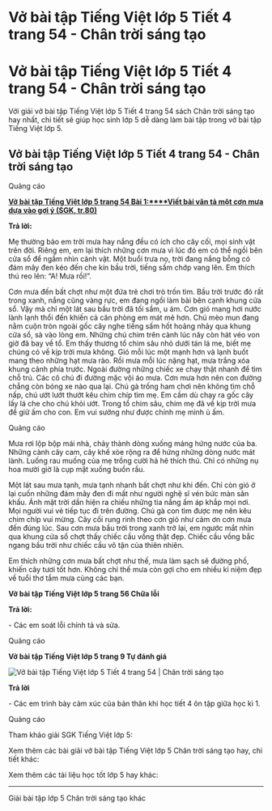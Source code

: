 # Vở bài tập Tiếng Việt lớp 5 Tiết 4 trang 54 - Chân trời sáng tạo

# Vở bài tập Tiếng Việt lớp 5 Tiết 4 trang 54 - Chân trời sáng tạo

Với giải vở bài tập Tiếng Việt lớp 5 Tiết 4 trang 54 sách Chân trời sáng tạo hay nhất, chi tiết sẽ giúp học sinh lớp 5 dễ dàng làm bài tập trong vở bài tập Tiếng Việt lớp 5.

## Vở bài tập Tiếng Việt lớp 5 Tiết 4 trang 54 - Chân trời sáng tạo

Quảng cáo

[**Vở bài tập Tiếng Việt lớp 5 trang 54 Bài 1:****Viết bài văn tả một cơn mưa dựa vào gợi ý (SGK, tr.80)**](https://vietjack.com/vbt-tieng-viet-5-ct/viet-bai-van-ta-mot-con-mua-dua-vao-goi-y-vm.jsp)

**Trả lời:**

Mẹ thường bảo em trời mưa hay nắng đều có ích cho cây cối, mọi sinh vật trên đời. Riêng em, em lại thích những cơn mưa vì lúc đó em có thể ngồi bên cửa sổ để ngắm nhìn cảnh vật. Một buổi trưa nọ, trời đang nắng bỗng có đám mây đen kéo đến che kín bầu trời, tiếng sấm chớp vang lên. Em thích thú reo lên: “A! Mưa rồi!”.

Cơn mưa đến bất chợt như một đứa trẻ chơi trò trốn tìm. Bầu trời trước đó rất trong xanh, nắng cũng vàng rực, em đang ngồi làm bài bên cạnh khung cửa sổ. Vậy mà chỉ một lát sau bầu trời đã tối sầm, u ám. Cơn gió mang hơi nước lành lạnh thổi đến khiến cả căn phòng em mát mẻ hơn. Chú mèo mun đang nằm cuộn tròn ngoài gốc cây nghe tiếng sấm hốt hoảng nhảy qua khung cửa sổ, sà vào lòng em. Những chú chim trên cành lúc nãy còn hát véo von giờ đã bay về tổ. Em thấy thương tổ chim sâu nhỏ dưới tán lá me, biết mẹ chúng có về kịp trời mưa không. Gió mỗi lúc một mạnh hơn và lạnh buốt mang theo những hạt mưa rào. Rồi mưa mỗi lúc nặng hạt, mưa trắng xóa khung cảnh phía trước. Ngoài đường những chiếc xe chạy thật nhanh để tìm chỗ trú. Các cô chú đi đường mặc vội áo mưa. Cơn mưa hơn nên con đường chẳng còn bóng xe nào qua lại. Chú gà trống ham chơi nên không tìm chỗ nấp, chú ướt lướt thướt kêu chim chíp tìm mẹ. Em cầm dù chạy ra gốc cây lấy lá che cho chú khỏi ướt. Trong tổ chim sâu, chim mẹ đã về kịp trời mưa để giữ ấm cho con. Em vui sướng như được chính mẹ mình ủ ấm.

Quảng cáo

Mưa rơi lộp bộp mái nhà, chảy thành dòng xuống máng hứng nước của ba. Những cành cây cam, cây khế xòe rộng ra để hứng những dòng nước mát lành. Luống rau muống của mẹ trồng cười hả hê thích thú. Chỉ có những nụ hoa mười giờ là cụp mặt xuống buồn rầu.

Một lát sau mưa tạnh, mưa tạnh nhanh bất chợt như khi đến. Chỉ còn gió ở lại cuốn những đám mây đen đi mất như người nghệ sĩ vén bức màn sân khấu. Ánh mặt trời dần hiện ra chiếu những tia nắng ấm áp khắp mọi nơi. Mọi người vui vẻ tiếp tục đi trên đường. Chú gà con tìm được mẹ nên kêu chim chíp vui mừng. Cây cối rung rinh theo cơn gió như cảm ơn cơn mưa đến đúng lúc. Sau cơn mưa bầu trời trong xanh trở lại, em ngước mắt nhìn qua khung cửa sổ chợt thấy chiếc cầu vồng thật đẹp. Chiếc cầu vồng bắc ngang bầu trời như chiếc cầu vô tận của thiên nhiên.

Em thích những cơn mưa bất chợt như thế, mưa làm sạch sẽ đường phố, khiến cây tươi tốt hơn. Không chỉ thế mưa còn gợi cho em nhiều kỉ niệm đẹp về tuổi thơ tắm mưa cùng các bạn.

**Vở bài tập Tiếng Việt lớp 5 trang 56 Chữa lỗi**

**Trả lời:**

\- Các em soát lỗi chính tả và sửa. 

Quảng cáo

**Vở bài tập Tiếng Việt lớp 5 trang 9 Tự đánh giá**

![Vở bài tập Tiếng Việt lớp 5 Tiết 4 trang 54 | Chân trời sáng tạo](https://vietjack.com/vbt-tieng-viet-5-ct/images/tiet-4-trang-54.PNG)

**Trả lời**

\- Các em trình bày cảm xúc của bản thân khi học tiết 4 ôn tập giữa học kì 1.

Quảng cáo

Tham khảo giải SGK Tiếng Việt lớp 5:

Xem thêm các bài giải vở bài tập Tiếng Việt lớp 5 Chân trời sáng tạo hay, chi tiết khác:

Xem thêm các tài liệu học tốt lớp 5 hay khác:

* * *

Giải bài tập lớp 5 Chân trời sáng tạo khác
